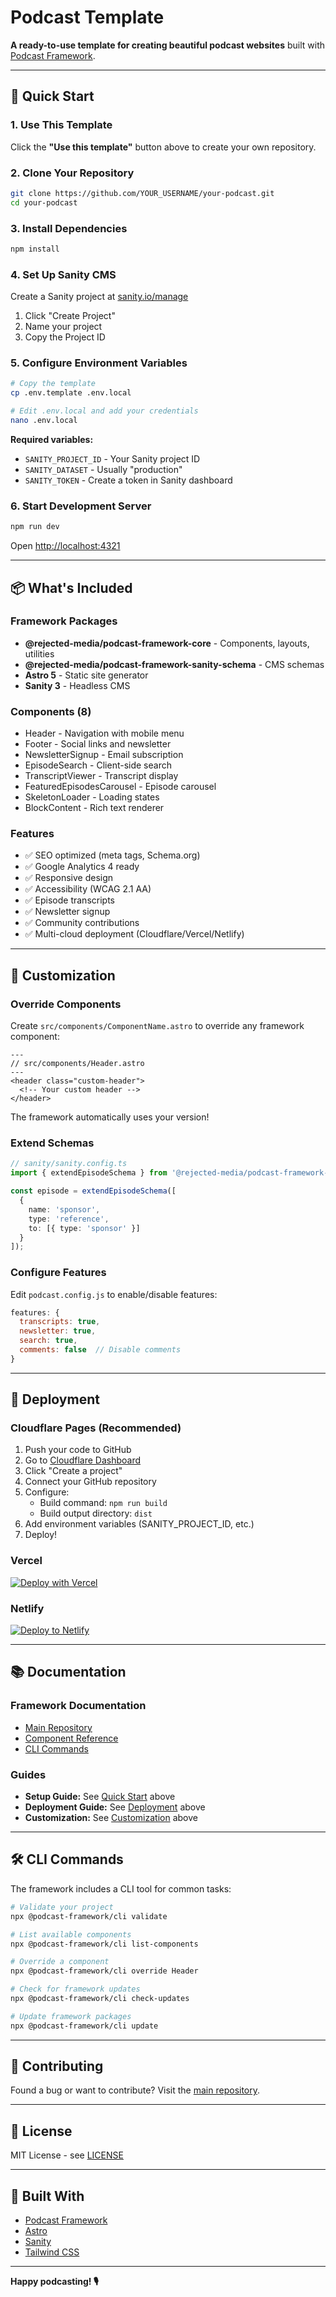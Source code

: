 # Podcast Template

**A ready-to-use template for creating beautiful podcast websites** built with [Podcast Framework](https://github.com/podcast-framework/podcast-framework).

---

## 🚀 Quick Start

### 1. Use This Template

Click the **"Use this template"** button above to create your own repository.

### 2. Clone Your Repository

```bash
git clone https://github.com/YOUR_USERNAME/your-podcast.git
cd your-podcast
```

### 3. Install Dependencies

```bash
npm install
```

### 4. Set Up Sanity CMS

Create a Sanity project at [sanity.io/manage](https://sanity.io/manage)

1. Click "Create Project"
2. Name your project
3. Copy the Project ID

### 5. Configure Environment Variables

```bash
# Copy the template
cp .env.template .env.local

# Edit .env.local and add your credentials
nano .env.local
```

**Required variables:**
- `SANITY_PROJECT_ID` - Your Sanity project ID
- `SANITY_DATASET` - Usually "production"
- `SANITY_TOKEN` - Create a token in Sanity dashboard

### 6. Start Development Server

```bash
npm run dev
```

Open [http://localhost:4321](http://localhost:4321)

---

## 📦 What's Included

### Framework Packages

- **@rejected-media/podcast-framework-core** - Components, layouts, utilities
- **@rejected-media/podcast-framework-sanity-schema** - CMS schemas
- **Astro 5** - Static site generator
- **Sanity 3** - Headless CMS

### Components (8)

- Header - Navigation with mobile menu
- Footer - Social links and newsletter
- NewsletterSignup - Email subscription
- EpisodeSearch - Client-side search
- TranscriptViewer - Transcript display
- FeaturedEpisodesCarousel - Episode carousel
- SkeletonLoader - Loading states
- BlockContent - Rich text renderer

### Features

- ✅ SEO optimized (meta tags, Schema.org)
- ✅ Google Analytics 4 ready
- ✅ Responsive design
- ✅ Accessibility (WCAG 2.1 AA)
- ✅ Episode transcripts
- ✅ Newsletter signup
- ✅ Community contributions
- ✅ Multi-cloud deployment (Cloudflare/Vercel/Netlify)

---

## 🎨 Customization

### Override Components

Create `src/components/ComponentName.astro` to override any framework component:

```astro
---
// src/components/Header.astro
---
<header class="custom-header">
  <!-- Your custom header -->
</header>
```

The framework automatically uses your version!

### Extend Schemas

```typescript
// sanity/sanity.config.ts
import { extendEpisodeSchema } from '@rejected-media/podcast-framework-sanity-schema';

const episode = extendEpisodeSchema([
  {
    name: 'sponsor',
    type: 'reference',
    to: [{ type: 'sponsor' }]
  }
]);
```

### Configure Features

Edit `podcast.config.js` to enable/disable features:

```javascript
features: {
  transcripts: true,
  newsletter: true,
  search: true,
  comments: false  // Disable comments
}
```

---

## 🚢 Deployment

### Cloudflare Pages (Recommended)

1. Push your code to GitHub
2. Go to [Cloudflare Dashboard](https://dash.cloudflare.com/pages)
3. Click "Create a project"
4. Connect your GitHub repository
5. Configure:
   - Build command: `npm run build`
   - Build output directory: `dist`
6. Add environment variables (SANITY_PROJECT_ID, etc.)
7. Deploy!

### Vercel

[![Deploy with Vercel](https://vercel.com/button)](https://vercel.com/new/clone?repository-url=https://github.com/podcast-framework/podcast-template)

### Netlify

[![Deploy to Netlify](https://www.netlify.com/img/deploy/button.svg)](https://app.netlify.com/start/deploy?repository=https://github.com/podcast-framework/podcast-template)

---

## 📚 Documentation

### Framework Documentation

- [Main Repository](https://github.com/podcast-framework/podcast-framework)
- [Component Reference](https://github.com/podcast-framework/podcast-framework/blob/main/packages/core/COMPONENTS.md)
- [CLI Commands](https://github.com/podcast-framework/podcast-framework/blob/main/packages/cli/README.md)

### Guides

- **Setup Guide:** See [Quick Start](#quick-start) above
- **Deployment Guide:** See [Deployment](#deployment) above
- **Customization:** See [Customization](#customization) above

---

## 🛠️ CLI Commands

The framework includes a CLI tool for common tasks:

```bash
# Validate your project
npx @podcast-framework/cli validate

# List available components
npx @podcast-framework/cli list-components

# Override a component
npx @podcast-framework/cli override Header

# Check for framework updates
npx @podcast-framework/cli check-updates

# Update framework packages
npx @podcast-framework/cli update
```

---

## 🤝 Contributing

Found a bug or want to contribute? Visit the [main repository](https://github.com/podcast-framework/podcast-framework).

---

## 📄 License

MIT License - see [LICENSE](./LICENSE)

---

## 🙏 Built With

- [Podcast Framework](https://github.com/podcast-framework/podcast-framework)
- [Astro](https://astro.build)
- [Sanity](https://www.sanity.io)
- [Tailwind CSS](https://tailwindcss.com)

---

**Happy podcasting! 🎙️**
